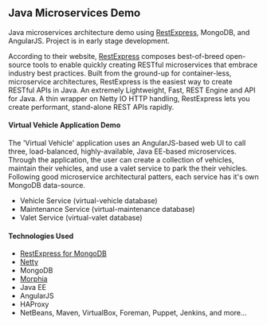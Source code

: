 ## Java Microservices Demo
Java microservices architecture demo using [RestExpress](https://github.com/RestExpress), MongoDB, and AngularJS. Project is in early stage development.

According to their website, [RestExpress](https://github.com/RestExpress) composes best-of-breed open-source tools to enable quickly creating RESTful microservices that embrace industry best practices. Built from the ground-up for container-less, microservice architectures, RestExpress is the easiest way to create RESTful APIs in Java. An extremely Lightweight, Fast, REST Engine and API for Java. A thin wrapper on Netty IO HTTP handling, RestExpress lets you create performant, stand-alone REST APIs rapidly.
#### Virtual Vehicle Application Demo
The 'Virtual Vehicle' application uses an AngularJS-based web UI to call three, load-balanced, highly-available, Java EE-based microservices. Through the application, the user can create a collection of vehicles, maintain their vehicles, and use a valet service to park the their vehicles. Following good microservice architectural patters, each service has it's own MongoDB data-source.
* Vehicle Service (virtual-vehicle database)
* Maintenance Service (virtual-maintenance database)
* Valet Service (virtual-valet database)

#### Technologies Used
* [RestExpress for MongoDB](http://search.maven.org/#artifactdetails%7Ccom.strategicgains.archetype%7Crestexpress-mongodb%7C1.15%7Cmaven-archetype)
* [Netty](http://netty.io/)
* MongoDB
* [Morphia](https://github.com/mongodb/morphia)
* Java EE
* AngularJS
* HAProxy
* NetBeans, Maven, VirtualBox, Foreman, Puppet, Jenkins, and more...

